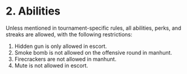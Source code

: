 # 2. Abilities

Unless mentioned in tournament-specific rules, all abilities, perks, and streaks are allowed, with the following restrictions:

1. Hidden gun is only allowed in escort.
2. Smoke bomb is not allowed on the offensive round in manhunt.
3. Firecrackers are not allowed in manhunt.
4. Mute is not allowed in escort.

